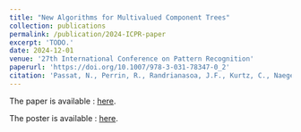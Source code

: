 ```yaml
---
title: "New Algorithms for Multivalued Component Trees"
collection: publications
permalink: /publication/2024-ICPR-paper
excerpt: 'TODO.'
date: 2024-12-01
venue: '27th International Conference on Pattern Recognition'
paperurl: 'https://doi.org/10.1007/978-3-031-78347-0_2'
citation: 'Passat, N., Perrin, R., Randrianasoa, J.F., Kurtz, C., Naegel, B. (2025). New Algorithms for Multivalued Component Trees. In: Antonacopoulos, A., Chaudhuri, S., Chellappa, R., Liu, CL., Bhattacharya, S., Pal, U. (eds) Pattern Recognition. ICPR 2024. Lecture Notes in Computer Science, vol 15323. Springer, Cham. https://doi.org/10.1007/978-3-031-78347-0_2'
---
```


The paper is available : [here](/files/2024-ICPR-paper.pdf).

The poster is available : [here](/files/2024-ICPR-poster.pdf).